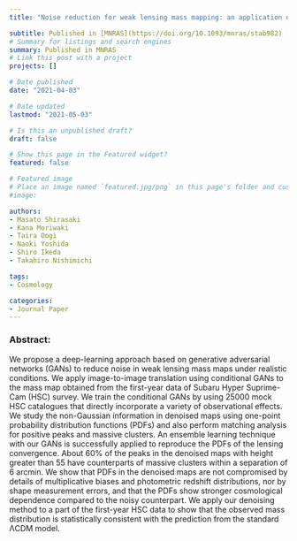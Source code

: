 ```yaml
---
title: "Noise reduction for weak lensing mass mapping: an application of generative adversarial networks to Subaru Hyper Suprime-Cam first-year data"

subtitle: Published in [MNRAS](https://doi.org/10.1093/mnras/stab982) [(arXiv:1911.12890)](https://arxiv.org/abs/1911.12890)
# Summary for listings and search engines
summary: Published in MNRAS
# Link this post with a project
projects: []

# Date published
date: "2021-04-03"

# Date updated
lastmod: "2021-05-03"

# Is this an unpublished draft?
draft: false

# Show this page in the Featured widget?
featured: false

# Featured image
# Place an image named `featured.jpg/png` in this page's folder and customize its options here.
#image:

authors:
- Masato Shirasaki
- Kana Moriwaki
- Taira Oogi
- Naoki Yoshida
- Shiro Ikeda
- Takahiro Nishimichi

tags:
- Cosmology

categories:
- Journal Paper
---
```


### Abstract:

We propose a deep-learning approach based on generative adversarial networks (GANs) to reduce noise in weak lensing mass maps under realistic conditions. We apply image-to-image translation using conditional GANs to the mass map obtained from the first-year data of Subaru Hyper Suprime-Cam (HSC) survey. We train the conditional GANs by using 25000 mock HSC catalogues that directly incorporate a variety of observational effects. We study the non-Gaussian information in denoised maps using one-point probability distribution functions (PDFs) and also perform matching analysis for positive peaks and massive clusters. An ensemble learning technique with our GANs is successfully applied to reproduce the PDFs of the lensing convergence. About 60% of the peaks in the denoised maps with height greater than 55 have counterparts of massive clusters within a separation of 6 arcmin. We show that PDFs in the denoised maps are not compromised by details of multiplicative biases and photometric redshift distributions, nor by shape measurement errors, and that the PDFs show stronger cosmological dependence compared to the noisy counterpart. We apply our denoising method to a part of the first-year HSC data to show that the observed mass distribution is statistically consistent with the prediction from the standard ΛCDM model.
